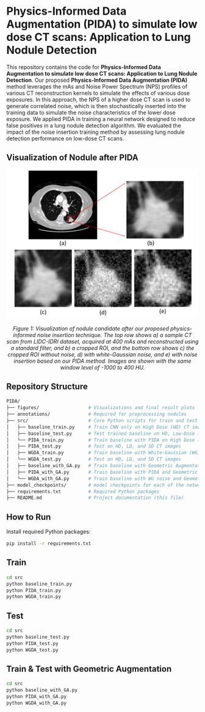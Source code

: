 # Physics-Informed Data Augmentation (PIDA) to simulate low dose CT scans: Application to Lung Nodule Detection
This repository contains the code for **Physics-Informed Data Augmentation to simulate low dose CT scans: Application to Lung Nodule Detection**.
Our proposed **Physics-Informed Data Augmentation (PIDA)** method leverages the mAs and Noise Power Spectrum (NPS) profiles of various CT reconstruction
kernels to simulate the effects of various dose exposures. In this approach, the NPS of a higher dose CT scan is used to generate correlated noise, which is then stochastically inserted into the training data to simulate the noise characteristics of the
lower dose exposure. We applied PIDA in training a neural network designed to reduce false positives in a lung nodule detection algorithm. We evaluated the impact of the noise insertion training method by assessing
lung nodule detection performance on low-dose CT scans.

## Visualization of Nodule after PIDA
<p align="center">
  <img src="figures/cropped_nodules_2.png" alt="Example Image" width="600"/>
</p>
<p align="center"><em>Figure 1: Visualization of nodule candidate after our proposed physics-informed noise insertion technique. The top row shows a) a sample CT scan from LIDC-IDRI dataset, acquired at 400 mAs and reconstructed using a standard filter, and b) a cropped ROI, and the bottom row shows c) the cropped ROI without noise, d) with white-Gaussian noise, and e) with noise insertion based on our PIDA method. Images are shown with the same window level of -1000 to 400 HU.</em></p>


##  Repository Structure
```bash
PIDA/
├── figures/                  # Visualizations and final result plots
├── annotations/              # Required for preprocessing nodules
├── src/                      # Core Python scripts for train and test
│   ├── baseline_train.py     # Train CNN only on High Dose (HD) CT images of LIDC dataset
│   ├── baseline_test.py      # Test trained baseline on HD, Low-Dose (LD), and Standard-Dose (SD) CT images
│   └── PIDA_train.py         # Train baseline with PIDA on High Dose (HD) CT images
│   ├── PIDA_test.py          # Test on HD, LD, and SD CT images
│   ├── WGDA_train.py         # Train baseline with White-Gaussian (WG) Noise on High Dose (HD) CT images
│   └── WGDA_test.py          # Test on HD, LD, and SD CT images
│   ├── baseline_with_GA.py   # Train baseline with Geometric Augmentation (i.e., random rotation, scaling, transpose & flip) on 9 Folds of LUNA16 challenge, and tested on 10th Fold.
│   ├── PIDA_with_GA.py       # Train baseline with PIDA and Geometric Augmentation (i.e., random rotation, scaling, transpose & flip) on 9 Folds of LUNA16 challenge, and tested on 10th Fold.
│   └── WGDA_with_GA.py       # Train baseline with WG noise and Geometric Augmentation (i.e., random rotation, scaling, transpose & flip) on 9 Folds of LUNA16 challenge, and tested on 10th Fold.
├── model_checkpoints/        # model checkpoints for each of the network mentioned as *_train.py file in src directory
├── requirements.txt          # Required Python packages
├── README.md                 # Project documentation (this file)
```
## How to Run
 Install required Python packages:
   ```bash
   pip install -r requirements.txt
  ```
## Train
```bash
cd src
python baseline_train.py
python PIDA_train.py
python WGDA_train.py
```
## Test
```bash
cd src
python baseline_test.py
python PIDA_test.py
python WGDA_test.py
```
## Train & Test with Geometric Augmentation
```bash
cd src
python baseline_with_GA.py
python PIDA_with_GA.py
python WGDA_with_GA.py
```






